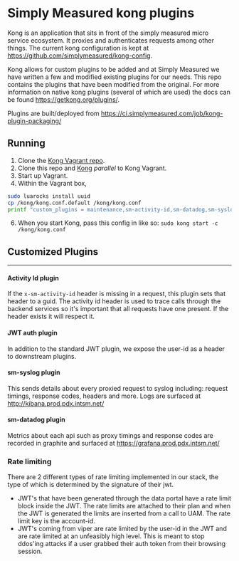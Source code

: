 # Simply Measured kong plugins
Kong is an application that sits in front of the simply measured micro service ecosystem. It proxies and authenticates requests among other things. The current kong configuration is kept at https://github.com/simplymeasured/kong-config.

Kong allows for custom plugins to be added and at Simply Measured we have written a few and modified existing plugins for our needs. This repo contains the plugins that have been modified from the original. For more information on native kong plugins (several of which are used) the docs can be found https://getkong.org/plugins/.

Plugins are built/deployed from https://ci.simplymeasured.com/job/kong-plugin-packaging/

## Running

1. Clone the [Kong Vagrant repo](https://github.com/Mashape/kong-vagrant).
2. Clone this repo and [Kong](https://github.com/Mashape/kong) *parallel* to Kong Vagrant.
3. Start up Vagrant.
4. Within the Vagrant box,
```bash 
sudo luarocks install uuid
cp /kong/kong.conf.default /kong/kong.conf
printf "custom_plugins = maintenance,sm-activity-id,sm-datadog,sm-syslog,sm-jwt,cors\nlua_package_path = /kong-plugin/?.lua;;\n" >> /kong/kong.conf
```
6. When you start Kong, pass this config in like so:  `sudo kong start -c /kong/kong.conf`


## Customized Plugins

----------------------

#### Activity Id plugin
If the `x-sm-activity-id` header is missing in a request, this plugin sets that header to a guid. The activity id header is used to trace calls through the backend services so it's important that all requests have one present. If the header exists it will respect it.

#### JWT auth plugin
In addition to the standard JWT plugin, we expose the user-id as a header to downstream plugins.

#### sm-syslog plugin
This sends details about every proxied request to syslog including: request timings, response codes, headers and more. Logs are surfaced at http://kibana.prod.pdx.intsm.net/

#### sm-datadog plugin
Metrics about each api such as proxy timings and response codes are recorded in graphite and surfaced at https://grafana.prod.pdx.intsm.net/

### Rate limiting
There are 2 different types of rate limiting implemented in our stack, the type of which is determined by the signature of their jwt.
* JWT's that have been generated through the data portal have a rate limit block inside the JWT. The rate limits are attached to their plan and when the JWT is generated the limits are inserted from a call to UAM. The rate limit key is the account-id.
* JWT's coming from viper are rate limited by the user-id in the JWT and are rate limited at an unfeasibly high level. This is meant to stop ddos'ing attacks if a user grabbed their auth token from their browsing session.
